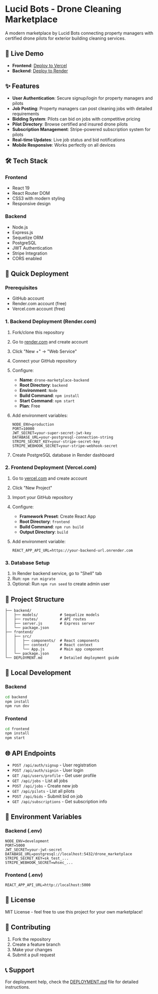 # Lucid Bots - Drone Cleaning Marketplace

A modern marketplace by Lucid Bots connecting property managers with certified drone pilots for exterior building cleaning services.

## 🚀 Live Demo

- **Frontend**: [Deploy to Vercel](https://vercel.com)
- **Backend**: [Deploy to Render](https://render.com)

## ✨ Features

- **User Authentication**: Secure signup/login for property managers and pilots
- **Job Posting**: Property managers can post cleaning jobs with detailed requirements
- **Bidding System**: Pilots can bid on jobs with competitive pricing
- **Pilot Directory**: Browse certified and insured drone pilots
- **Subscription Management**: Stripe-powered subscription system for pilots
- **Real-time Updates**: Live job status and bid notifications
- **Mobile Responsive**: Works perfectly on all devices

## 🛠 Tech Stack

### Frontend
- React 19
- React Router DOM
- CSS3 with modern styling
- Responsive design

### Backend
- Node.js
- Express.js
- Sequelize ORM
- PostgreSQL
- JWT Authentication
- Stripe Integration
- CORS enabled

## 🚀 Quick Deployment

### Prerequisites
- GitHub account
- Render.com account (free)
- Vercel.com account (free)

### 1. Backend Deployment (Render.com)

1. Fork/clone this repository
2. Go to [render.com](https://render.com) and create account
3. Click "New +" → "Web Service"
4. Connect your GitHub repository
5. Configure:
   - **Name**: `drone-marketplace-backend`
   - **Root Directory**: `backend`
   - **Environment**: `Node`
   - **Build Command**: `npm install`
   - **Start Command**: `npm start`
   - **Plan**: Free

6. Add environment variables:
   ```
   NODE_ENV=production
   PORT=10000
   JWT_SECRET=your-super-secret-jwt-key
   DATABASE_URL=your-postgresql-connection-string
   STRIPE_SECRET_KEY=your-stripe-secret-key
   STRIPE_WEBHOOK_SECRET=your-stripe-webhook-secret
   ```

7. Create PostgreSQL database in Render dashboard

### 2. Frontend Deployment (Vercel.com)

1. Go to [vercel.com](https://vercel.com) and create account
2. Click "New Project"
3. Import your GitHub repository
4. Configure:
   - **Framework Preset**: Create React App
   - **Root Directory**: `frontend`
   - **Build Command**: `npm run build`
   - **Output Directory**: `build`

5. Add environment variable:
   ```
   REACT_APP_API_URL=https://your-backend-url.onrender.com
   ```

### 3. Database Setup

1. In Render backend service, go to "Shell" tab
2. Run: `npm run migrate`
3. Optional: Run `npm run seed` to create admin user

## 📁 Project Structure

```
├── backend/
│   ├── models/          # Sequelize models
│   ├── routes/          # API routes
│   ├── server.js        # Express server
│   └── package.json
├── frontend/
│   ├── src/
│   │   ├── components/  # React components
│   │   ├── context/     # React context
│   │   └── App.js       # Main app component
│   └── package.json
└── DEPLOYMENT.md        # Detailed deployment guide
```

## 🔧 Local Development

### Backend
```bash
cd backend
npm install
npm run dev
```

### Frontend
```bash
cd frontend
npm install
npm start
```

## 🌐 API Endpoints

- `POST /api/auth/signup` - User registration
- `POST /api/auth/signin` - User login
- `GET /api/users/profile` - Get user profile
- `GET /api/jobs` - List all jobs
- `POST /api/jobs` - Create new job
- `GET /api/pilots` - List all pilots
- `POST /api/bids` - Submit bid on job
- `GET /api/subscriptions` - Get subscription info

## 🔐 Environment Variables

### Backend (.env)
```
NODE_ENV=development
PORT=5000
JWT_SECRET=your-jwt-secret
DATABASE_URL=postgresql://localhost:5432/drone_marketplace
STRIPE_SECRET_KEY=sk_test_...
STRIPE_WEBHOOK_SECRET=whsec_...
```

### Frontend (.env)
```
REACT_APP_API_URL=http://localhost:5000
```

## 📝 License

MIT License - feel free to use this project for your own marketplace!

## 🤝 Contributing

1. Fork the repository
2. Create a feature branch
3. Make your changes
4. Submit a pull request

## 📞 Support

For deployment help, check the [DEPLOYMENT.md](./DEPLOYMENT.md) file for detailed instructions. 